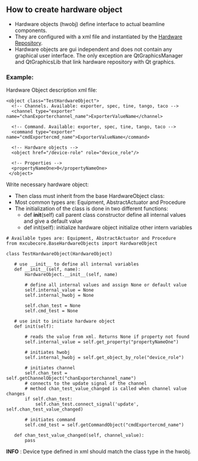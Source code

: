## How to create hardware object

* Hardware objects (hwobj) define interface to actual beamline components.
* They are configured with a xml file and instantiated by the [Hardware Repository](http://github.com/mxcube/HardwareRepository).
* Hardware objects are gui independent and does not contain any graphical user interface. The only exception are QtGraphicsManager and QtGraphicsLib that link hardware repository with Qt graphics.

### Example:

Hardware Object description xml file:
```
<object class="TestHardwareObject">
  <!-- Channels. Available: exporter, spec, tine, tango, taco -->
  <channel type="exporter" name="chanExporterchannel_name">ExporterValueName</channel>

  <!-- Command. Available: exporter, spec, tine, tango, taco -->
  <command type="exporter" name="cmdExportercmd_name">ExporterValueName</command>

  <!-- Hardware objects -->
  <object href="/device-role" role="device_role"/>

  <!-- Properties -->
  <propertyNameOne>0</propertyNameOne>
 </object>
 ```

 Write necessary hardware object:

 *  Then class must inherit from the base HardwareObject class:
   * Most common types are: Equipment, AbstractActuator and Procedure
 *  The initialization of the class is done in two different functions:
    * def __init__(self)
            call parent class constructor
            define all internal values and give a default value
    * def init(self):
            initialize hardware object
            initialize other intern variables
 ```
 # Available types are: Equipment, AbstractActuator and Procedure
from mxcubecore.BaseHardwareObjects import HardwareObject

class TestHardwareObject(HardwareObject)

    # use __init__ to define all internal variables
    def __init__(self, name):
        HardwareObject.__init__(self, name)

        # define all internal values and assign None or default value
        self.internal_value = None
        self.internal_hwobj = None

        self.chan_test = None
        self.cmd_test = None

    # use init to initiate hardware object
    def init(self):

        # reads the value from xml. Returns None if property not found
        self.internal_value = self.get_property("propertyNameOne")

        # initiates hwobj
        self.internal_hwobj = self.get_object_by_role("device_role")

        # initiates channel
        self.chan_test = self.getChannelObject("chanExporterchannel_name")
        # connects to the update signal of the channel
        # method chan_test_value_changed is called when channel value changes
        if self.chan_test:
            self.chan_test.connect_signal('update', self.chan_test_value_changed)

        # initiates command
        self.cmd_test = self.getCommandObject("cmdExportercmd_name")

    def chan_test_value_changed(self, channel_value):
        pass
```
**INFO** : Device type defined in xml should match the class type in the hwobj.